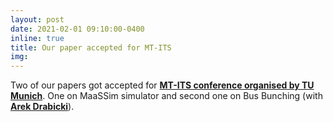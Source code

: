 ```yaml
---
layout: post
date: 2021-02-01 09:10:00-0400
inline: true
title: Our paper accepted for MT-ITS
img:
---
```


Two of our papers got accepted for [**MT-ITS conference organised by TU Munich**](https://www.mt-its2021.tse.bgu.tum.de/). One on MaaSSim simulator and second one on Bus Bunching (with [**Arek Drabicki**](https://rafal-kucharski.u.matinf.uj.edu.pl/research/others/)).
